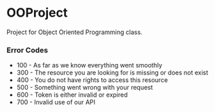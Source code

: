 # OOProject
Project for Object Oriented Programming class.

### Error Codes
- 100 - As far as we know everything went smoothly
- 300 - The resource you are looking for is missing or does not exist
- 400 - You do not have rights to access this resource
- 500 - Something went wrong with your request
- 600 - Token is either invalid or expired
- 700 - Invalid use of our API
